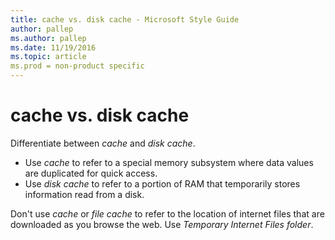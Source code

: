 ```yaml
---
title: cache vs. disk cache - Microsoft Style Guide
author: pallep
ms.author: pallep
ms.date: 11/19/2016
ms.topic: article
ms.prod = non-product specific
---
```


# cache vs. disk cache

Differentiate between *cache* and *disk cache*. 

  - Use *cache* to refer to a special memory subsystem where data values are duplicated for quick access. 
  - Use *disk cache* to refer to a portion of RAM that temporarily stores information read from a disk. 

Don't use *cache* or *file cache* to refer to the location of internet files that are downloaded as you browse the web. Use *Temporary Internet Files folder*.
